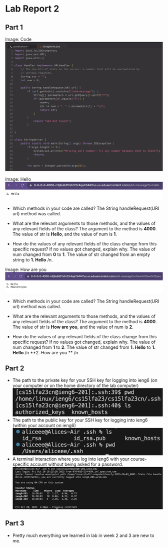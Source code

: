 # Lab Report 2

## Part 1

Image: Code
![Code](Code.png)


Image: Hello
![Hello](Hello.png)
- Which methods in your code are called?
  The String handleRequest(URI url) method was called.
  
- What are the relevant arguments to those methods, and the values of any relevant fields of the class?
  The argument to the method is **4000**. The value of str is **Hello**, and the value of num is **1**.
  
- How do the values of any relevant fields of the class change from this specific request? If no values got changed, explain why.
  The value of num changed from **0** to **1**.
  The value of str changed from an empty string to **1. Hello** /n.  


Image: How are you
![Howareyou](Howareyou.png)
- Which methods in your code are called?
  The String handleRequest(URI url) method was called.
  
- What are the relevant arguments to those methods, and the values of any relevant fields of the class?
  The argument to the method is **4000**. The value of str is **How are you**, and the value of num is **2**.
  
- How do the values of any relevant fields of the class change from this specific request? If no values got changed, explain why.
  The value of num changed from **1** to **2**.
  The value of str changed from **1. Hello** to **1. Hello** /n **2. How are you ** /n


## Part 2
- The path to the private key for your SSH key for logging into ieng6 (on your computer or on the home directory of the lab computer)
  ![Private](Private.png)
- The path to the public key for your SSH key for logging into ieng6 (within your account on ieng6)
  ![Public](Public.png)
- A terminal interaction where you log into ieng6 with your course-specific account without being asked for a password.
  ![Terminal](Terminal.png)
  
## Part 3
- Pretty much everything we learned in lab in week 2 and 3 are new to me. 
